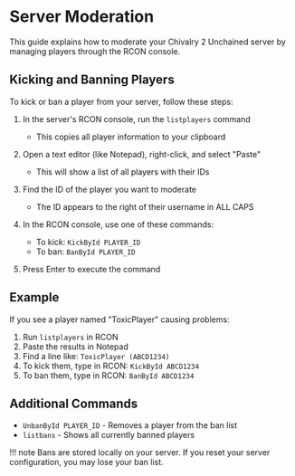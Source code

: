 # Server Moderation

This guide explains how to moderate your Chivalry 2 Unchained server by managing players through the RCON console.

## Kicking and Banning Players

To kick or ban a player from your server, follow these steps:

1. In the server's RCON console, run the `listplayers` command
    - This copies all player information to your clipboard

2. Open a text editor (like Notepad), right-click, and select "Paste"
    - This will show a list of all players with their IDs

3. Find the ID of the player you want to moderate
    - The ID appears to the right of their username in ALL CAPS

4. In the RCON console, use one of these commands:
    - To kick: `KickById PLAYER_ID`
    - To ban: `BanById PLAYER_ID`

5. Press Enter to execute the command

## Example

If you see a player named "ToxicPlayer" causing problems:

1. Run `listplayers` in RCON
2. Paste the results in Notepad
3. Find a line like: `ToxicPlayer (ABCD1234)`
4. To kick them, type in RCON: `KickById ABCD1234`
5. To ban them, type in RCON: `BanById ABCD1234`

## Additional Commands

- `UnbanById PLAYER_ID` - Removes a player from the ban list
- `listbans` - Shows all currently banned players

!!! note
    Bans are stored locally on your server. If you reset your server configuration, you may lose your ban list.
